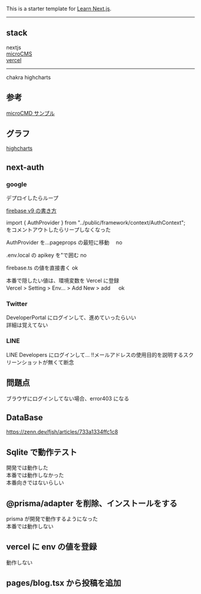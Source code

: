 This is a starter template for [Learn Next.js](https://nextjs.org/learn).

---

## stack

nextjs  
[microCMS](https://blog.microcms.io/)  
[vercel](https://vercel.com/)

---

chakra
highcharts

## 参考

[microCMD サンプル](https://blog.microcms.io/microcms-next-jamstack-blog/)

## グラフ

[highcharts](https://www.highcharts.com/docs/index)

## next-auth

### google

デプロイしたらループ

[firebase v9 の書き方](https://qiita.com/ShotaroHirose59/items/23565641612ebfee596a)

import { AuthProvider } from "../public/framework/context/AuthContext";  
をコメントアウトしたらリープしなくなった

AuthProvider を...pageprops の最短に移動　 no

.env.local の apikey を"で囲む no

firebase.ts の値を直接書く ok

本番で隠したい値は、環境変数を Vercel に登録  
Vercel > Setting > Env... > Add New > add 　 ok

### Twitter

DeveloperPortal にログインして、進めていったらいい  
詳細は覚えてない

### LINE

LINE Developers にログインして...
!!メールアドレスの使用目的を説明するスクリーンショットが無くて断念

## 問題点

ブラウザにログインしてない場合、error403 になる

## DataBase

https://zenn.dev/fjsh/articles/733a1334ffc1c8

## Sqlite で動作テスト

開発では動作した  
本番では動作しなかった  
本番向きではないらしい

## @prisma/adapter を削除、インストールをする

prisma が開発で動作するようになった  
本番では動作しない

## vercel に env の値を登録

動作しない

## pages/blog.tsx から投稿を追加
